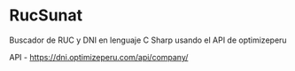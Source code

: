 # RucSunat
Buscador de RUC y DNI  en lenguaje C Sharp usando el API de optimizeperu

API  - https://dni.optimizeperu.com/api/company/


